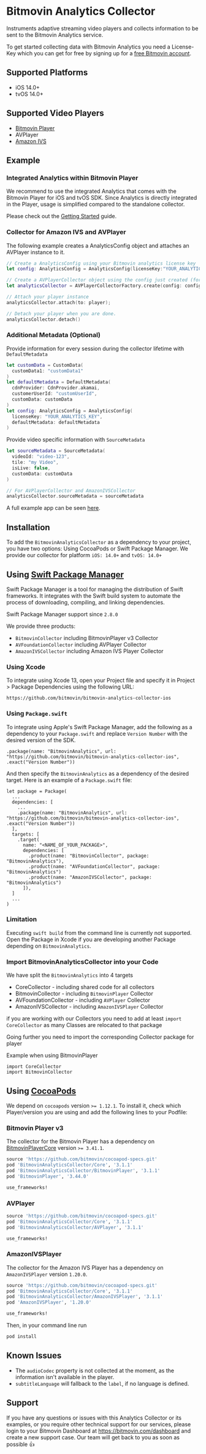 # Bitmovin Analytics Collector

Instruments adaptive streaming video players and collects information to be sent to the Bitmovin Analytics service.

To get started collecting data with Bitmovin Analytics you need a License-Key which you can get for free by signing up for a [free Bitmovin account](https://bitmovin.com/dashboard/signup).

## Supported Platforms

- iOS 14.0+
- tvOS 14.0+

## Supported Video Players

- [Bitmovin Player](https://github.com/bitmovin/bitmovin-player-ios-sdk-cocoapod)
- AVPlayer
- [Amazon IVS](https://docs.aws.amazon.com/ivs/latest/userguide/player-ios.html)

## Example

### Integrated Analytics within Bitmovin Player

We recommend to use the integrated Analytics that comes with the Bitmovin Player for iOS and tvOS SDK.
Since Analytics is directly integrated in the Player, usage is simplified compared to the standalone collector.

Please check out the [Getting Started](https://developer.bitmovin.com/playback/docs/getting-started-ios) guide.

### Collector for Amazon IVS and AVPlayer

The following example creates a AnalyticsConfig object and attaches an AVPlayer instance to it.

```swift
// Create a AnalyticsConfig using your Bitmovin analytics license key
let config: AnalyticsConfig = AnalyticsConfig(licenseKey:"YOUR_ANALYTICS_KEY")

// Create a AVPlayerCollector object using the config just created (for Amazon IVS use AmazonIVSPlayerCollectorFactory)
let analyticsCollector = AVPlayerCollectorFactory.create(config: config);

// Attach your player instance
analyticsCollector.attach(to: player);

// Detach your player when you are done.
analyticsCollector.detach()
```

### Additional Metadata (Optional)
Provide information for every session during the collector lifetime with `DefaultMetadata`
```swift
let customData = CustomData(
  customData1: "customData1"
)
let defaultMetadata = DefaultMetadata(
  cdnProvider: CdnProvider.akamai,
  customerUserId: "customUserId",
  customData: customData
)
let config: AnalyticsConfig = AnalyticsConfig(
  licenseKey: "YOUR_ANALYTICS_KEY",
  defaultMetadata: defaultMetadata
)

```

Provide video specific information with `SourceMetadata`
```swift 
let sourceMetadata = SourceMetadata(
  videoId: "video-123",
  tile: "my Video",
  isLive: false,
  customData: customData
)

// For AVPlayerCollector and AmazonIVSCollector
analyticsCollector.sourceMetadata = sourceMetadata
```

A full example app can be seen [here](https://github.com/bitmovin/bitmovin-analytics-collector-ios-samples).

## Installation

To add the `BitmovinAnalyticsCollector` as a dependency to your project, you have two options: Using CocoaPods or Swift Package Manager.
We provide our collector for platform `iOS: 14.0+` and `tvOS: 14.0+`

## Using [Swift Package Manager](https://swift.org/package-manager/)

Swift Package Manager is a tool for managing the distribution of Swift frameworks. It integrates with the Swift build system to automate the process of downloading, compiling, and linking dependencies.

Swift Package Manager support since `2.8.0`

We provide three products:
- `BitmovinCollector` including BitmovinPlayer v3 Collector
- `AVFoundationCollector` including AVPlayer Collector
- `AmazonIVSCollector` including Amazon IVS Player Collector

### Using Xcode

To integrate using Xcode 13, open your Project file and specify it in Project > Package Dependencies using the following URL:

```
https://github.com/bitmovin/bitmovin-analytics-collector-ios
```
### Using `Package.swift`

To integrate using Apple's Swift Package Manager, add the following as a dependency to your `Package.swift` and replace `Version Number` with the desired version of the SDK.
```
.package(name: "BitmovinAnalytics", url: "https://github.com/bitmovin/bitmovin-analytics-collector-ios", .exact("Version Number"))
```
And then specify the `BitmovinAnalytics` as a dependency of the desired target. Here is an example of a `Package.swift` file:
```
let package = Package(
  ...
  dependencies: [
    ...
    .package(name: "BitmovinAnalytics", url: "https://github.com/bitmovin/bitmovin-analytics-collector-ios", .exact("Version Number"))
  ],
  targets: [
    .target(
      name: "<NAME_OF_YOUR_PACKAGE>",
      dependencies: [
        .product(name: "BitmovinCollector", package: "BitmovinAnalytics"),
        .product(name: "AVFoundationCollector", package: "BitmovinAnalytics")
        .product(name: "AmazonIVSCollector", package: "BitmovinAnalytics")
      ]),
  ]
  ...
)
```
### Limitation
Executing `swift build` from the command line is currently not supported. Open the Package in Xcode if you are developing another Package depending on `BitmovinAnalytics`.

### Import BitmovinAnalyticsCollector into your Code

We have split the `BitmovinAnalytics` into 4 targets
- CoreCollector - including shared code for all collectors
- BitmovinCollector - including `BitmovinPlayer` Collector
- AVFoundationCollector - including `AVPlayer` Collector
- AmazonIVSCollector - including `AmazonIVSPlayer` Collector

if you are working with our Collectors you need to add at least `import CoreCollector` as many Classes are relocated to that package

Going further you need to import the corresponding Collector package for player

Example when using BitmovinPlayer
```
import CoreCollector
import BitmovinCollector
```

## Using [CocoaPods](https://cocoapods.org/)

We depend on `cocoapods` version `>= 1.12.1`.
To install it, check which Player/version you are using and add the following lines to your Podfile:

### Bitmovin Player v3

The collector for the Bitmovin Player has a dependency on [BitmovinPlayerCore](https://github.com/bitmovin/player-ios-core.git) version `>= 3.41.1`.

```ruby
source 'https://github.com/bitmovin/cocoapod-specs.git'
pod 'BitmovinAnalyticsCollector/Core', '3.1.1'
pod 'BitmovinAnalyticsCollector/BitmovinPlayer', '3.1.1'
pod 'BitmovinPlayer', '3.44.0'

use_frameworks!
```

### AVPlayer

```ruby
source 'https://github.com/bitmovin/cocoapod-specs.git'
pod 'BitmovinAnalyticsCollector/Core', '3.1.1'
pod 'BitmovinAnalyticsCollector/AVPlayer', '3.1.1'

use_frameworks!
```

### AmazonIVSPlayer

The collector for the Amazon IVS Player has a dependency on `AmazonIVSPlayer` version `1.20.0`.

```ruby
source 'https://github.com/bitmovin/cocoapod-specs.git'
pod 'BitmovinAnalyticsCollector/Core', '3.1.1'
pod 'BitmovinAnalyticsCollector/AmazonIVSPlayer', '3.1.1'
pod 'AmazonIVSPlayer', '1.20.0'

use_frameworks!
```

Then, in your command line run

```ruby
pod install
```

## Known Issues

- The `audioCodec` property is not collected at the moment, as the information isn't available in the player.
- `subtitleLanguage` will fallback to the `label`, if no language is defined.

## Support
If you have any questions or issues with this Analytics Collector or its examples, or you require other technical support for our services, please login to your Bitmovin Dashboard at https://bitmovin.com/dashboard and create a new support case. Our team will get back to you as soon as possible 👍
